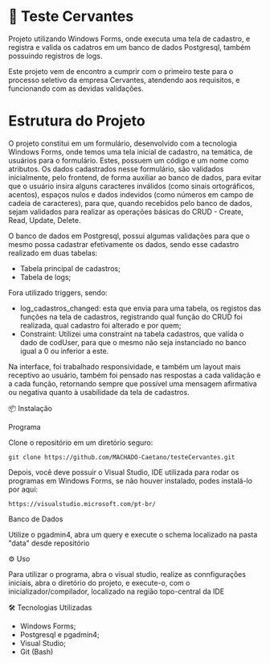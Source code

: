 # 📘 Teste Cervantes
Projeto utilizando Windows Forms, onde executa uma tela de cadastro, e registra e valida os cadatros em um banco de dados Postgresql, também possuindo registros de logs.

Este projeto vem de encontro a cumprir com o primeiro teste para o processo seletivo da empresa Cervantes, atendendo aos requisitos, e funcionando com as devidas validações. 

# Estrutura do Projeto
O projeto constitui em um formulário, desenvolvido com a tecnologia Windows Forms, onde temos uma tela inicial de cadastro, na temática, de usuários para o formulário. Estes, possuem um código e um nome como atributos. Os dados cadastrados nesse formulário, são validados inicialmente, pelo frontend, de forma auxiliar ao banco de dados, para evitar que o usuário insira alguns caracteres inválidos (como sinais ortográficos, acentos), espaços nulos e dados indevidos (como números em campo de cadeia de caracteres), para que, quando recebidos pelo banco de dados, sejam validados para realizar as operações básicas do CRUD - Create, Read, Update, Delete.

O banco de dados em Postgresql, possui algumas validações para que o mesmo possa cadastrar efetivamente os dados, sendo esse cadastro realizado em duas tabelas:

- Tabela principal de cadastros;
- Tabela de logs;

Fora utilizado triggers, sendo:

- log_cadastros_changed: esta que envia para uma tabela, os registos das funções na tela de cadastros, registrando qual função do CRUD foi realizada, qual cadastro foi alterado e por quem;
-  Constraint: Utilizei uma constraint na tabela cadastros, que valida o dado de codUser, para que o mesmo não seja instanciado no banco igual a 0 ou inferior a este.

Na interface, foi trabalhado responsividade, e também um layout mais receptivo ao usuário, também foi pensado nas respostas a cada validação e a cada função, retornando sempre que possível uma mensagem afirmativa ou negativa quanto à usabilidade da tela de cadastros.

📦 Instalação

Programa

Clone o repositório em um diretório seguro:
```
git clone https://github.com/MACHADO-Caetano/testeCervantes.git
```

Depois, você deve possuir o Visual Studio, IDE utilizada para rodar os programas em Windows Forms, se não houver instalado, podes instalá-lo por aqui:
```
https://visualstudio.microsoft.com/pt-br/
```

Banco de Dados

Utilize o pgadmin4, abra um query e execute o schema localizado na pasta "data" desde repositório

⚙️ Uso

Para utilizar o programa, abra o visual studio, realize as connfigurações iniciais, abra o diretório do projeto, e execute-o, com o inicializador/compilador, localizado na região topo-central da IDE

🛠️ Tecnologias Utilizadas

- Windows Forms;
- Postgresql e pgadmin4;
- Visual Studio;
- Git (Bash)



